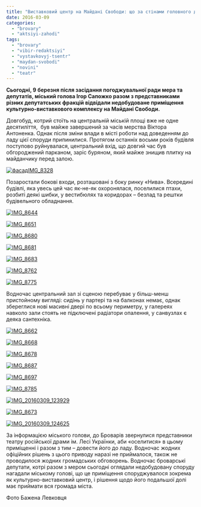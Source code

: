 ```yaml
---
title: "Виставковий центр на Майдані Свободи: що за стінами головного довгобуду Броварів? ФОТО"
date: 2016-03-09
categories: 
  - "brovary"
  - "aktsiyi-zahodi"
tags: 
  - "brovary"
  - "vibir-redaktsiyi"
  - "vystavkovyj-tsentr"
  - "maydan-svobodi"
  - "novini"
  - "teatr"
---
```


**Сьогодні, 9 березня після засідання погоджувальної ради мера та депутатів, міський голова Ігор Сапожко разом з представниками різних депутатських фракцій відвідали недобудоване приміщення культурно-виставкового комплексу на Майдані Свободи.**

Довгобуд, котрий стоїть на центральній міській площі вже не одне десятиліття,  був майже завершений за часів мерства Віктора Антоненка. Однак після зміни влади в місті роботи над доведенням до ладу цієї споруди припинилися. Протягом останніх восьми років будівля поступово руйнувалася, центральний вхід, що довгий час був обгороджений парканом, заріс буряном, який майже знищив плитку на майданчику перед залою.

[![фасадIMG_8328](https://mpz.brovary.org/wp-content/uploads/2016/03/fasadIMG_8328.jpg)](https://mpz.brovary.org/wp-content/uploads/2016/03/fasadIMG_8328.jpg)

Позаростали бокові входи, розташовані з боку ринку «Нива». Всередині будівлі, яка увесь цей час як-не-як охоронялася, поселилися птахи, розбиті деякі шибки, у вестибюлях та коридорах – безлад та рештки будівельного обладнання.

[![IMG_8644](https://mpz.brovary.org/wp-content/uploads/2016/03/IMG_8644.jpg)](https://mpz.brovary.org/wp-content/uploads/2016/03/IMG_8644.jpg)

[![IMG_8651](https://mpz.brovary.org/wp-content/uploads/2016/03/IMG_8651.jpg)](https://mpz.brovary.org/wp-content/uploads/2016/03/IMG_8651.jpg)

[![IMG_8680](https://mpz.brovary.org/wp-content/uploads/2016/03/IMG_8680.jpg)](https://mpz.brovary.org/wp-content/uploads/2016/03/IMG_8680.jpg)

[![IMG_8681](https://mpz.brovary.org/wp-content/uploads/2016/03/IMG_8681.jpg)](https://mpz.brovary.org/wp-content/uploads/2016/03/IMG_8681.jpg)

[![IMG_8683](https://mpz.brovary.org/wp-content/uploads/2016/03/IMG_8683.jpg)](https://mpz.brovary.org/wp-content/uploads/2016/03/IMG_8683.jpg)

[![IMG_8762](https://mpz.brovary.org/wp-content/uploads/2016/03/IMG_8762.jpg)](https://mpz.brovary.org/wp-content/uploads/2016/03/IMG_8762.jpg)

[![IMG_8775](https://mpz.brovary.org/wp-content/uploads/2016/03/IMG_8775.jpg)](https://mpz.brovary.org/wp-content/uploads/2016/03/IMG_8775.jpg)

Водночас центральний зал зі сценою перебуває у більш-менш пристойному вигляді: сидінь у партері та на балконах немає, однак збереглися нові масивні двері по всьому периметру, у галереях навколо зали стоять не підключені радіатори опалення, у санвузлах є деяка сантехніка.

[![IMG_8662](https://mpz.brovary.org/wp-content/uploads/2016/03/IMG_8662.jpg)](https://mpz.brovary.org/wp-content/uploads/2016/03/IMG_8662.jpg)

[![IMG_8668](https://mpz.brovary.org/wp-content/uploads/2016/03/IMG_8668.jpg)](https://mpz.brovary.org/wp-content/uploads/2016/03/IMG_8668.jpg)

[![IMG_8678](https://mpz.brovary.org/wp-content/uploads/2016/03/IMG_8678.jpg)](https://mpz.brovary.org/wp-content/uploads/2016/03/IMG_8678.jpg)

[![IMG_8687](https://mpz.brovary.org/wp-content/uploads/2016/03/IMG_8687.jpg)](https://mpz.brovary.org/wp-content/uploads/2016/03/IMG_8687.jpg)

[![IMG_8697](https://mpz.brovary.org/wp-content/uploads/2016/03/IMG_8697.jpg)](https://mpz.brovary.org/wp-content/uploads/2016/03/IMG_8697.jpg)

[![IMG_8785](https://mpz.brovary.org/wp-content/uploads/2016/03/IMG_8785.jpg)](https://mpz.brovary.org/wp-content/uploads/2016/03/IMG_8785.jpg)

[![IMG_20160309_123929](https://mpz.brovary.org/wp-content/uploads/2016/03/IMG_20160309_123929.jpg)](https://mpz.brovary.org/wp-content/uploads/2016/03/IMG_20160309_123929.jpg)

[![IMG_8673](https://mpz.brovary.org/wp-content/uploads/2016/03/IMG_8673.jpg)](https://mpz.brovary.org/wp-content/uploads/2016/03/IMG_8673.jpg)

[![IMG_20160309_124625](https://mpz.brovary.org/wp-content/uploads/2016/03/IMG_20160309_124625.jpg)](https://mpz.brovary.org/wp-content/uploads/2016/03/IMG_20160309_124625.jpg)

За інформацією міського голови, до Броварів звернулися представники театру російської драми ім. Лесі Українки, аби «оселитися» в цьому приміщенні і разом з тим – довести його до ладу. Водночас жодних офіційних рішень з цього приводу наразі не приймалося, також не проводилося жодних громадських обговорень. Водночас броварські депутати, котрі разом з мером сьогодні оглядали недобудовану споруду нагадали міському голові, що це приміщення споруджувалося зокрема як культурно-виставковий центр, і рішення щодо його подальшої долі має приймати вся громада міста.

Фото Бажена Левковця
